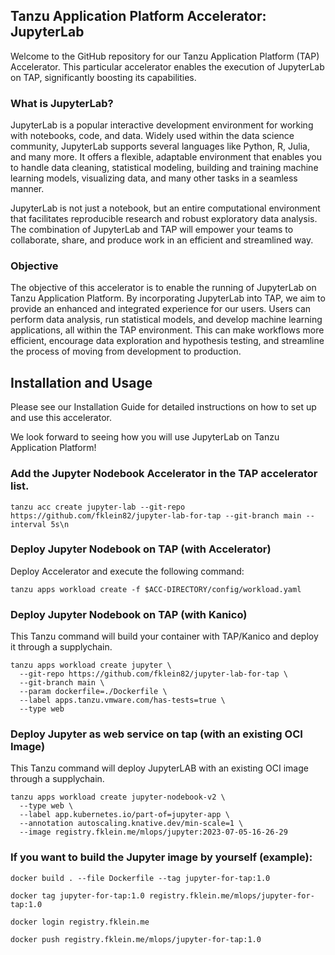 ## Tanzu Application Platform Accelerator: JupyterLab
Welcome to the GitHub repository for our Tanzu Application Platform (TAP) Accelerator. This particular accelerator enables the execution of JupyterLab on TAP, significantly boosting its capabilities.

### What is JupyterLab?
JupyterLab is a popular interactive development environment for working with notebooks, code, and data. Widely used within the data science community, JupyterLab supports several languages like Python, R, Julia, and many more. It offers a flexible, adaptable environment that enables you to handle data cleaning, statistical modeling, building and training machine learning models, visualizing data, and many other tasks in a seamless manner.

JupyterLab is not just a notebook, but an entire computational environment that facilitates reproducible research and robust exploratory data analysis. The combination of JupyterLab and TAP will empower your teams to collaborate, share, and produce work in an efficient and streamlined way.

### Objective
The objective of this accelerator is to enable the running of JupyterLab on Tanzu Application Platform. By incorporating JupyterLab into TAP, we aim to provide an enhanced and integrated experience for our users. Users can perform data analysis, run statistical models, and develop machine learning applications, all within the TAP environment. This can make workflows more efficient, encourage data exploration and hypothesis testing, and streamline the process of moving from development to production.

## Installation and Usage
Please see our Installation Guide for detailed instructions on how to set up and use this accelerator.

We look forward to seeing how you will use JupyterLab on Tanzu Application Platform!

### Add the Jupyter Nodebook Accelerator in the TAP accelerator list.
~~~
tanzu acc create jupyter-lab --git-repo https://github.com/fklein82/jupyter-lab-for-tap --git-branch main --interval 5s\n
~~~

### Deploy Jupyter Nodebook on TAP (with Accelerator)
Deploy Accelerator and execute the following command: 

~~~
tanzu apps workload create -f $ACC-DIRECTORY/config/workload.yaml
~~~

### Deploy Jupyter Nodebook on TAP (with Kanico)
This Tanzu command will build your container with TAP/Kanico and deploy it through a supplychain. 

~~~
tanzu apps workload create jupyter \
  --git-repo https://github.com/fklein82/jupyter-lab-for-tap \
  --git-branch main \
  --param dockerfile=./Dockerfile \
  --label apps.tanzu.vmware.com/has-tests=true \
  --type web
~~~

### Deploy Jupyter as web service on tap (with an existing OCI Image)
This Tanzu command will deploy JupyterLAB with an existing OCI image through a supplychain. 

~~~
tanzu apps workload create jupyter-nodebook-v2 \
  --type web \
  --label app.kubernetes.io/part-of=jupyter-app \
  --annotation autoscaling.knative.dev/min-scale=1 \
  --image registry.fklein.me/mlops/jupyter:2023-07-05-16-26-29
~~~

### If you want to build the Jupyter image by yourself (example):
~~~
docker build . --file Dockerfile --tag jupyter-for-tap:1.0

docker tag jupyter-for-tap:1.0 registry.fklein.me/mlops/jupyter-for-tap:1.0

docker login registry.fklein.me

docker push registry.fklein.me/mlops/jupyter-for-tap:1.0
~~~
